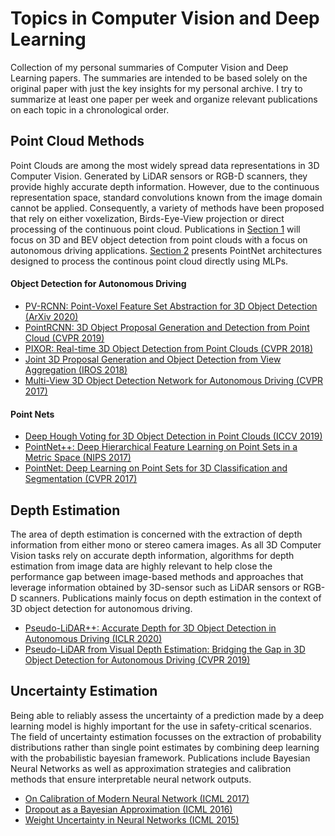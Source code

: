 # Topics in Computer Vision and Deep Learning

Collection of my personal summaries of Computer Vision and Deep Learning papers. The summaries are intended to be based solely on the original paper with just the key insights for my personal archive. I try to summarize at least one paper per week and organize relevant publications on each topic in a chronological order. 

## Point Cloud Methods

Point Clouds are among the most widely spread data representations in 3D Computer Vision. Generated by LiDAR sensors or RGB-D scanners, they provide highly accurate depth information. However, due to the continuous representation space, standard convolutions known from the image domain cannot be applied. Consequently, a variety of methods have been proposed that rely on either voxelization, Birds-Eye-View projection or direct processing of the continuous point cloud.
Publications in [Section 1](#object-detection-for-autonomous-driving) will focus on 3D and BEV object detection from point clouds with a focus on autonomous driving applications. [Section 2](#point-nets) presents PointNet architectures designed to process the continous point cloud directly using MLPs.

#### Object Detection for Autonomous Driving

- [PV-RCNN: Point-Voxel Feature Set Abstraction for 3D Object Detection (ArXiv 2020)](https://github.com/matssteinweg/Topics_in_CV_and_DL/tree/master/Point_Cloud_Methods/PV-RCNN/PV-RCNN.pdf)
- [PointRCNN: 3D Object Proposal Generation and Detection from Point Cloud (CVPR 2019)](https://github.com/matssteinweg/Topics_in_CV_and_DL/tree/master/Point_Cloud_Methods/PointRCNN/PointRCNN.pdf)
- [PIXOR: Real-time 3D Object Detection from Point Clouds (CVPR 2018)](https://github.com/matssteinweg/Topics_in_CV_and_DL/tree/master/Point_Cloud_Methods/PIXOR/PIXOR.pdf)
- [Joint 3D Proposal Generation and Object Detection from View Aggregation (IROS 2018)](https://github.com/matssteinweg/Topics_in_CV_and_DL/tree/master/Point_Cloud_Methods/AVOD/AVOD.pdf)
- [Multi-View 3D Object Detection Network for Autonomous Driving (CVPR 2017)](https://github.com/matssteinweg/Topics_in_CV_and_DL/tree/master/Point_Cloud_Methods/MV3D/MV3D.pdf)

#### Point Nets

- [Deep Hough Voting for 3D Object Detection in Point Clouds (ICCV 2019)](https://github.com/matssteinweg/Topics_in_CV_and_DL/tree/master/Point_Cloud_Methods/VoteNet/VoteNet.pdf)
- [PointNet++: Deep Hierarchical Feature Learning on Point Sets in a Metric Space (NIPS 2017)](https://github.com/matssteinweg/Topics_in_CV_and_DL/tree/master/Point_Cloud_Methods/PointNet++/PointNet++.pdf)
- [PointNet: Deep Learning on Point Sets for 3D Classification and Segmentation (CVPR 2017)](https://github.com/matssteinweg/Topics_in_CV_and_DL/tree/master/Point_Cloud_Methods/PointNet/PointNet.pdf)

## Depth Estimation

The area of depth estimation is concerned with the extraction of depth information from either mono or stereo camera images. As all 3D Computer Vision tasks rely on accurate depth information, algorithms for depth estimation from image data are highly relevant to help close the performance gap between image-based methods and approaches that leverage information obtained by 3D-sensor such as LiDAR sensors or RGB-D scanners. Publications mainly focus on depth estimation in the context of 3D object detection for autonomous driving.

- [Pseudo-LiDAR++: Accurate Depth for 3D Object Detection in Autonomous Driving (ICLR 2020)](https://github.com/matssteinweg/Topics_in_CV_and_DL/tree/master/Depth_Estimation/PseudoLidar++/PseudoLidar++.pdf)
- [Pseudo-LiDAR from Visual Depth Estimation:
Bridging the Gap in 3D Object Detection for Autonomous Driving (CVPR 2019)](https://github.com/matssteinweg/Topics_in_CV_and_DL/tree/master/Depth_Estimation/PseudoLidar/PseudoLidar.pdf)

## Uncertainty Estimation

Being able to reliably assess the uncertainty of a prediction made by a deep learning model is highly important for the use in safety-critical scenarios. The field of uncertainty estimation focusses on the extraction of probability distributions rather than single point estimates by combining deep learning with the probabilistic bayesian framework.
Publications include Bayesian Neural Networks as well as approximation strategies and calibration methods that ensure interpretable neural network outputs.

- [On Calibration of Modern Neural Network (ICML 2017)](https://github.com/matssteinweg/Topics_in_CV_and_DL/tree/master/Uncertainty_Estimation/Calibration/Calibration.pdf)
- [Dropout as a Bayesian Approximation (ICML 2016)](https://github.com/matssteinweg/Topics_in_CV_and_DL/tree/master/Uncertainty_Estimation/Monte_Carlo_Dropout/Monte_Carlo_Dropout.pdf)
- [Weight Uncertainty in Neural Networks (ICML 2015)](https://github.com/matssteinweg/Topics_in_CV_and_DL/tree/master/Uncertainty_Estimation/Bayes_by_Backprop/Bayes_by_Backprop.pdf)
